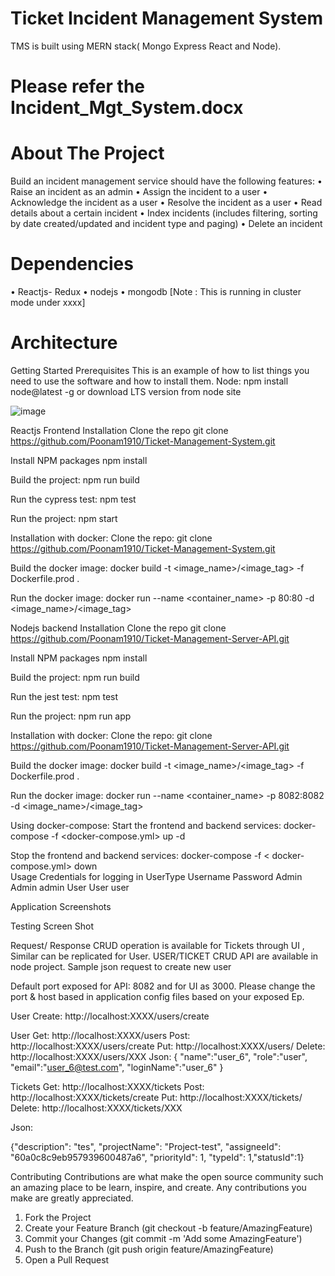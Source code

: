 # Ticket Incident Management System
TMS is built using MERN stack( Mongo Express React and Node). 

# Please refer the Incident_Mgt_System.docx 

 # About The Project
Build an incident management service should have the following features: 
•	Raise an incident as an admin 
•	Assign the incident to a user 
•	Acknowledge the incident as a user 
•	Resolve the incident as a user 
•	Read details about a certain incident 
•	Index incidents (includes filtering, sorting by date created/updated and incident type and paging)
•	Delete an incident

 # Dependencies
•	Reactjs- Redux
•	nodejs
•	mongodb [Note : This is running in cluster mode under xxxx]

 # Architecture
 
Getting Started
Prerequisites
This is an example of how to list things you need to use the software and how to install them.
Node: npm install node@latest -g or download LTS version from node site

![image](https://user-images.githubusercontent.com/42572785/119273702-b5431a00-bc3e-11eb-8090-7a98411429a6.png)



Reactjs Frontend
Installation
Clone the repo
git clone https://github.com/Poonam1910/Ticket-Management-System.git

Install NPM packages
npm install

Build the project:
npm run build

Run the cypress test:
npm test

Run the project:
npm start
 
Installation with docker:
Clone the repo:
git clone https://github.com/Poonam1910/Ticket-Management-System.git

Build the docker image:
docker build -t <image_name>/<image_tag> -f Dockerfile.prod .

Run the docker image:
docker run --name <container_name> -p 80:80 -d <image_name>/<image_tag>

Nodejs backend
Installation
Clone the repo
git clone https://github.com/Poonam1910/Ticket-Management-Server-API.git

Install NPM packages
npm install

Build the project:
npm run build

Run the jest test:
npm test


Run the project:
npm run app

Installation with docker:
Clone the repo:
git clone https://github.com/Poonam1910/Ticket-Management-Server-API.git

Build the docker image:
docker build -t <image_name>/<image_tag> -f Dockerfile.prod .

Run the docker image:
docker run --name <container_name> -p 8082:8082 -d <image_name>/<image_tag>

Using docker-compose:
Start the frontend and backend services:
docker-compose -f <docker-compose.yml> up -d

Stop the frontend and backend services:
docker-compose -f < docker-compose.yml> down  
Usage
Credentials for logging in
UserType	Username	Password
Admin	Admin	admin
User	User	user






Application Screenshots
 


 


 
 
Testing Screen Shot 
 
 


Request/ Response
CRUD operation is available for Tickets through UI , Similar can be replicated for User. 
USER/TICKET CRUD API are available in node project.
Sample json request to create new user

Default port exposed for API: 8082 and for UI as 3000. 
Please change the port & host based in application config files based on your exposed Ep.

User Create: http://localhost:XXXX/users/create

User
Get: http://localhost:XXXX/users
Post: http://localhost:XXXX/users/create
Put: http://localhost:XXXX/users/<Id>
Delete: http://localhost:XXXX/users/XXX
Json:
{
"name":"user_6",
"role":"user",
"email":"user_6@test.com",
"loginName":"user_6"
}


Tickets
Get: http://localhost:XXXX/tickets
Post: http://localhost:XXXX/tickets/create
Put: http://localhost:XXXX/tickets/<Id>
Delete: http://localhost:XXXX/tickets/XXX

Json:

{"description": "tes", "projectName": "Project-test", "assigneeId": "60a0c8c9eb957939600487a6", 
"priorityId": 1, "typeId": 1,"statusId":1}



Contributing
Contributions are what make the open source community such an amazing place to be learn, inspire, and create. Any contributions you make are greatly appreciated.
1.	Fork the Project
2.	Create your Feature Branch (git checkout -b feature/AmazingFeature)
3.	Commit your Changes (git commit -m 'Add some AmazingFeature')
4.	Push to the Branch (git push origin feature/AmazingFeature)
5.	Open a Pull Request
